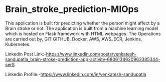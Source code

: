 # Brain_stroke_prediction-MlOps
This application is built for predicting whether the person might affect by a Brain stroke or not. The application is built from a machine learning model which is hosted on Flask framework with HTML webpages. The Operations are carried out by, GIT GITHUB, Docker, AWS, AWS_ECR, Jenkins, Kubernetes.

Linkedin Post Link:-https://www.linkedin.com/posts/venkatesh-sandupatla_brain-stroke-prediction-app-activity-6806134620963385344-serS
  
Linkedin Profile:-https://www.linkedin.com/in/venkatesh-sandupatla 
